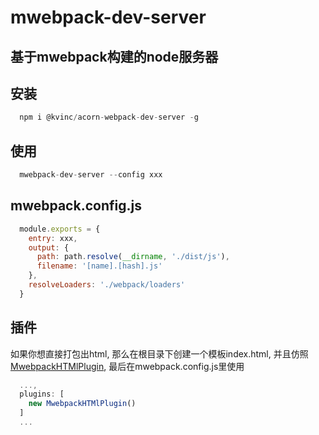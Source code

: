 # mwebpack-dev-server
## 基于mwebpack构建的node服务器

## 安装
```javascript
  npm i @kvinc/acorn-webpack-dev-server -g
```

## 使用
```javascript
  mwebpack-dev-server --config xxx
```

## mwebpack.config.js
```javascript
  module.exports = {
    entry: xxx,
    output: {
      path: path.resolve(__dirname, './dist/js'),
      filename: '[name].[hash].js'
    },
    resolveLoaders: './webpack/loaders'
  }
```

## 插件
如果你想直接打包出html, 那么在根目录下创建一个模板index.html, 并且仿照[MwebpackHTMlPlugin](https://github.com/Gloomysunday28/mwebpack-dev-server/blob/master/plugins/HTMLWebpackPlugin.js), 最后在mwebpack.config.js里使用

```javascript
  ...,
  plugins: [
    new MwebpackHTMlPlugin()
  ]
  ...
```
